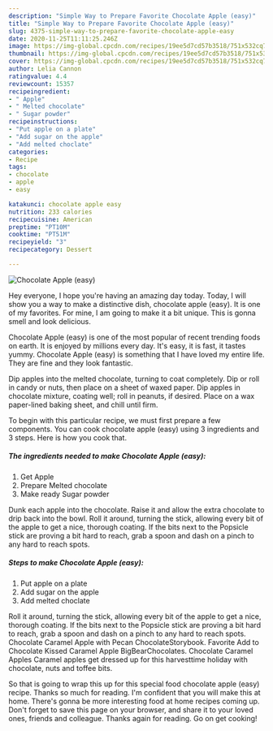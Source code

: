 ```yaml
---
description: "Simple Way to Prepare Favorite Chocolate Apple (easy)"
title: "Simple Way to Prepare Favorite Chocolate Apple (easy)"
slug: 4375-simple-way-to-prepare-favorite-chocolate-apple-easy
date: 2020-11-25T11:11:25.246Z
image: https://img-global.cpcdn.com/recipes/19ee5d7cd57b3518/751x532cq70/chocolate-apple-easy-recipe-main-photo.jpg
thumbnail: https://img-global.cpcdn.com/recipes/19ee5d7cd57b3518/751x532cq70/chocolate-apple-easy-recipe-main-photo.jpg
cover: https://img-global.cpcdn.com/recipes/19ee5d7cd57b3518/751x532cq70/chocolate-apple-easy-recipe-main-photo.jpg
author: Lelia Cannon
ratingvalue: 4.4
reviewcount: 15357
recipeingredient:
- " Apple"
- " Melted chocolate"
- " Sugar powder"
recipeinstructions:
- "Put apple on a plate"
- "Add sugar on the apple"
- "Add melted choclate"
categories:
- Recipe
tags:
- chocolate
- apple
- easy

katakunci: chocolate apple easy 
nutrition: 233 calories
recipecuisine: American
preptime: "PT10M"
cooktime: "PT51M"
recipeyield: "3"
recipecategory: Dessert

---
```



![Chocolate Apple (easy)](https://img-global.cpcdn.com/recipes/19ee5d7cd57b3518/751x532cq70/chocolate-apple-easy-recipe-main-photo.jpg)

Hey everyone, I hope you're having an amazing day today. Today, I will show you a way to make a distinctive dish, chocolate apple (easy). It is one of my favorites. For mine, I am going to make it a bit unique. This is gonna smell and look delicious.

Chocolate Apple (easy) is one of the most popular of recent trending foods on earth. It is enjoyed by millions every day. It's easy, it is fast, it tastes yummy. Chocolate Apple (easy) is something that I have loved my entire life. They are fine and they look fantastic.

Dip apples into the melted chocolate, turning to coat completely. Dip or roll in candy or nuts, then place on a sheet of waxed paper. Dip apples in chocolate mixture, coating well; roll in peanuts, if desired. Place on a wax paper-lined baking sheet, and chill until firm.


To begin with this particular recipe, we must first prepare a few components. You can cook chocolate apple (easy) using 3 ingredients and 3 steps. Here is how you cook that.

<!--inarticleads1-->

##### The ingredients needed to make Chocolate Apple (easy):

1. Get  Apple
1. Prepare  Melted chocolate
1. Make ready  Sugar powder


Dunk each apple into the chocolate. Raise it and allow the extra chocolate to drip back into the bowl. Roll it around, turning the stick, allowing every bit of the apple to get a nice, thorough coating. If the bits next to the Popsicle stick are proving a bit hard to reach, grab a spoon and dash on a pinch to any hard to reach spots. 

<!--inarticleads2-->

##### Steps to make Chocolate Apple (easy):

1. Put apple on a plate
1. Add sugar on the apple
1. Add melted choclate


Roll it around, turning the stick, allowing every bit of the apple to get a nice, thorough coating. If the bits next to the Popsicle stick are proving a bit hard to reach, grab a spoon and dash on a pinch to any hard to reach spots. Chocolate Caramel Apple with Pecan ChocolateStorybook. Favorite Add to Chocolate Kissed Caramel Apple BigBearChocolates. Chocolate Caramel Apples Caramel apples get dressed up for this harvesttime holiday with chocolate, nuts and toffee bits. 

So that is going to wrap this up for this special food chocolate apple (easy) recipe. Thanks so much for reading. I'm confident that you will make this at home. There's gonna be more interesting food at home recipes coming up. Don't forget to save this page on your browser, and share it to your loved ones, friends and colleague. Thanks again for reading. Go on get cooking!
